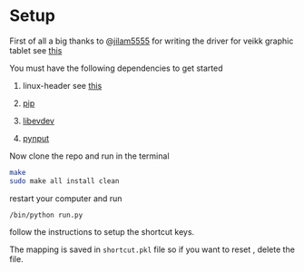 # Setup

First of all a big thanks to @[jilam5555](https://github.com/jlam55555) for writing the driver for veikk graphic tablet see [this](https://github.com/jlam55555/veikk-linux-driver)

You must have the following dependencies to get started

1. linux-header see [this](https://askubuntu.com/questions/554624/)

2. [pip](https://pip.pypa.io/en/stable/installing/)

3. [libevdev](https://python-evdev.readthedocs.io/en/latest/install.html)

4. [pynput](https://pypi.org/project/pynput/)

Now clone the repo and run in the terminal 

```bash
make
sudo make all install clean
```

restart your computer and run

`/bin/python run.py   `

follow the instructions to setup the shortcut keys.

The mapping is saved in `shortcut.pkl` file so if you want to reset , delete the file.

